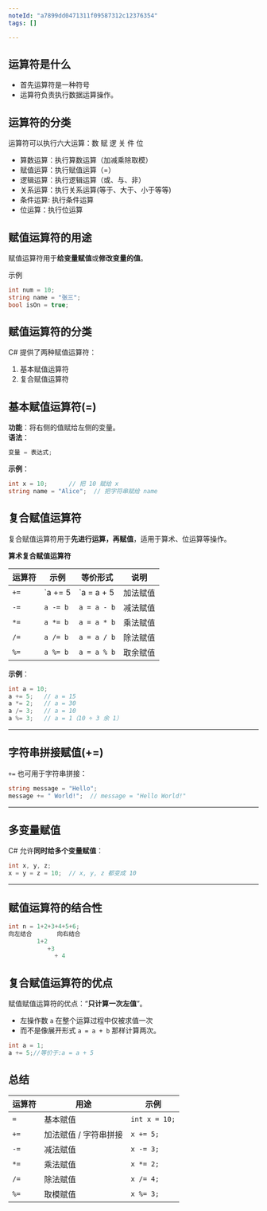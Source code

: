 ```yaml
---
noteId: "a7899dd0471311f09587312c12376354"
tags: []

---
```

## 运算符是什么

- 首先运算符是一种符号
- 运算符负责执行数据运算操作。

## 运算符的分类

运算符可以执行六大运算：数 赋 逻 关 件 位

- 算数运算：执行算数运算（加减乘除取模）
- 赋值运算：执行赋值运算（=）
- 逻辑运算：执行逻辑运算（或、与、非）
- 关系运算：执行关系运算(等于、大于、小于等等)
- 条件运算: 执行条件运算
- 位运算：执行位运算

## 赋值运算符的用途

赋值运算符用于**给变量赋值**或**修改变量的值**。

示例
```c#
int num = 10;
string name = "张三";
bool isOn = true;
```

## 赋值运算符的分类

C# 提供了两种赋值运算符：

1. 基本赋值运算符
2. 复合赋值运算符

## 基本赋值运算符(=)
**功能**：将右侧的值赋给左侧的变量。  
**语法**：
```csharp
变量 = 表达式;
```
**示例**：
```csharp
int x = 10;      // 把 10 赋给 x
string name = "Alice";  // 把字符串赋给 name
```

## 复合赋值运算符

复合赋值运算符用于**先进行运算，再赋值**，适用于算术、位运算等操作。

**算术复合赋值运算符**

| 运算符 | 示例     | 等价形式    | 说明     |
| ------ | -------- | ----------- | -------- |
| `+=`   | `a += 5  | `a = a + 5  | 加法赋值 |
| `-=`   | `a -= b` | `a = a - b` | 减法赋值 |
| `*=`   | `a *= b` | `a = a * b` | 乘法赋值 |
| `/=`   | `a /= b` | `a = a / b` | 除法赋值 |
| `%=`   | `a %= b` | `a = a % b` | 取余赋值 |

**示例**：
```csharp
int a = 10;
a += 5;   // a = 15
a *= 2;   // a = 30
a /= 3;   // a = 10
a %= 3;   // a = 1（10 ÷ 3 余 1）
```
---

## 字符串拼接赋值(+=)
`+=` 也可用于字符串拼接：
```csharp
string message = "Hello";
message += " World!";  // message = "Hello World!"
```

---

## 多变量赋值
C# 允许**同时给多个变量赋值**：
```csharp
int x, y, z;
x = y = z = 10;  // x, y, z 都变成 10
```

---

## 赋值运算符的结合性

```c#
int n = 1+2+3+4+5+6;
向左结合       向右结合
        1+2
           +3
             + 4
```

## 复合赋值运算符的优点

赋值赋值运算符的优点：“**只计算一次左值**”。

- 左操作数 `a` 在整个运算过程中仅被求值一次
- 而不是像展开形式 `a = a + b` 那样计算两次。

```csharp
int a = 1;
a += 5;//等价于:a = a + 5
```

## **总结**
| 运算符 | 用途                     | 示例                |
|--------|--------------------------|---------------------|
| `=`    | 基本赋值                 | `int x = 10;`       |
| `+=`   | 加法赋值 / 字符串拼接    | `x += 5;`           |
| `-=`   | 减法赋值                 | `x -= 3;`           |
| `*=`   | 乘法赋值                 | `x *= 2;`           |
| `/=`   | 除法赋值                 | `x /= 4;`           |
| `%=`   | 取模赋值                 | `x %= 3;`           |

